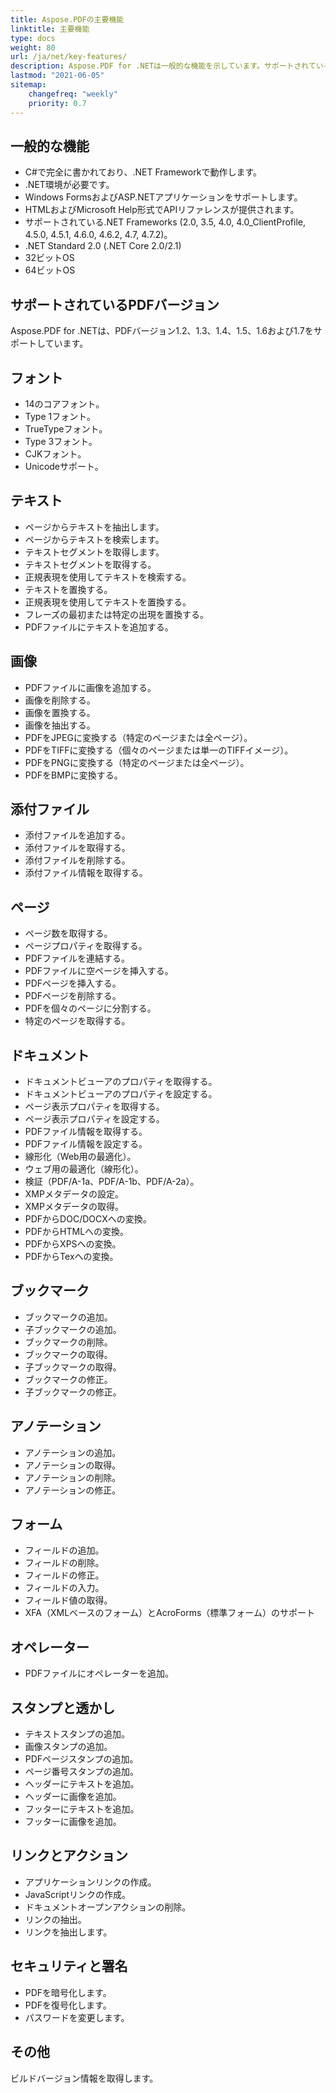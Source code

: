 ```yaml
---
title: Aspose.PDFの主要機能
linktitle: 主要機能
type: docs
weight: 80
url: /ja/net/key-features/
description: Aspose.PDF for .NETは一般的な機能を示しています。サポートされているPDFバージョンとPDFを操作することができるすべてを示しています。
lastmod: "2021-06-05"
sitemap:
    changefreq: "weekly"
    priority: 0.7
---
```


## 一般的な機能

- C#で完全に書かれており、.NET Frameworkで動作します。
- .NET環境が必要です。
- Windows FormsおよびASP.NETアプリケーションをサポートします。
- HTMLおよびMicrosoft Help形式でAPIリファレンスが提供されます。
- サポートされている.NET Frameworks (2.0, 3.5, 4.0, 4.0_ClientProfile, 4.5.0, 4.5.1, 4.6.0, 4.6.2, 4.7, 4.7.2)。
- .NET Standard 2.0 (.NET Core 2.0/2.1)
- 32ビットOS
- 64ビットOS

## サポートされているPDFバージョン

Aspose.PDF for .NETは、PDFバージョン1.2、1.3、1.4、1.5、1.6および1.7をサポートしています。

## フォント

- 14のコアフォント。
- Type 1フォント。
- TrueTypeフォント。
- Type 3フォント。
- CJKフォント。
- Unicodeサポート。

## テキスト

- ページからテキストを抽出します。
- ページからテキストを検索します。
- テキストセグメントを取得します。
- テキストセグメントを取得する。
- 正規表現を使用してテキストを検索する。
- テキストを置換する。
- 正規表現を使用してテキストを置換する。
- フレーズの最初または特定の出現を置換する。
- PDFファイルにテキストを追加する。

## 画像

- PDFファイルに画像を追加する。
- 画像を削除する。
- 画像を置換する。
- 画像を抽出する。
- PDFをJPEGに変換する（特定のページまたは全ページ）。
- PDFをTIFFに変換する（個々のページまたは単一のTIFFイメージ）。
- PDFをPNGに変換する（特定のページまたは全ページ）。
- PDFをBMPに変換する。

## 添付ファイル

- 添付ファイルを追加する。
- 添付ファイルを取得する。
- 添付ファイルを削除する。
- 添付ファイル情報を取得する。

## ページ

- ページ数を取得する。
- ページプロパティを取得する。
- PDFファイルを連結する。
- PDFファイルに空ページを挿入する。
- PDFページを挿入する。
- PDFページを削除する。
- PDFを個々のページに分割する。
- 特定のページを取得する。

## ドキュメント

- ドキュメントビューアのプロパティを取得する。
- ドキュメントビューアのプロパティを設定する。
- ページ表示プロパティを取得する。
- ページ表示プロパティを設定する。
- PDFファイル情報を取得する。
- PDFファイル情報を設定する。
- 線形化（Web用の最適化）。
- ウェブ用の最適化（線形化）。
- 検証（PDF/A-1a、PDF/A-1b、PDF/A-2a）。
- XMPメタデータの設定。
- XMPメタデータの取得。
- PDFからDOC/DOCXへの変換。
- PDFからHTMLへの変換。
- PDFからXPSへの変換。
- PDFからTexへの変換。

## ブックマーク

- ブックマークの追加。
- 子ブックマークの追加。
- ブックマークの削除。
- ブックマークの取得。
- 子ブックマークの取得。
- ブックマークの修正。
- 子ブックマークの修正。

## アノテーション

- アノテーションの追加。
- アノテーションの取得。
- アノテーションの削除。
- アノテーションの修正。

## フォーム

- フィールドの追加。
- フィールドの削除。
- フィールドの修正。
- フィールドの入力。
- フィールド値の取得。
- XFA（XMLベースのフォーム）とAcroForms（標準フォーム）のサポート

## オペレーター

- PDFファイルにオペレーターを追加。

## スタンプと透かし

- テキストスタンプの追加。
- 画像スタンプの追加。
- PDFページスタンプの追加。
- ページ番号スタンプの追加。
- ヘッダーにテキストを追加。
- ヘッダーに画像を追加。
- フッターにテキストを追加。
- フッターに画像を追加。

## リンクとアクション

- アプリケーションリンクの作成。
- JavaScriptリンクの作成。
- ドキュメントオープンアクションの削除。
- リンクの抽出。
- リンクを抽出します。

## セキュリティと署名

- PDFを暗号化します。
- PDFを復号化します。
- パスワードを変更します。

## その他

ビルドバージョン情報を取得します。
